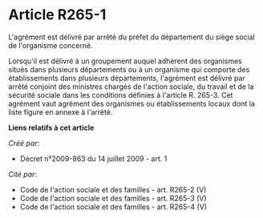 # Article R265-1

L'agrément est délivré par arrêté du préfet du département du siège social de l'organisme concerné. 

Lorsqu'il est délivré à un groupement auquel adhèrent des organismes situés dans plusieurs départements ou à un organisme qui
comporte des établissements dans plusieurs départements, l'agrément est délivré par arrêté conjoint des ministres chargés de
l'action sociale, du travail et de la sécurité sociale dans les conditions définies à l'article R. 265-3. Cet agrément vaut
agrément des organismes ou établissements locaux dont la liste figure en annexe à l'arrêté.

**Liens relatifs à cet article**

_Créé par_:

  - Décret n°2009-863 du 14 juillet 2009 - art. 1

_Cité par_:

  - Code de l'action sociale et des familles - art. R265-2 (V)
  - Code de l'action sociale et des familles - art. R265-3 (V)
  - Code de l'action sociale et des familles - art. R265-4 (V)
